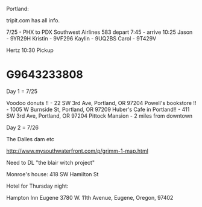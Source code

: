 Portland:

tripit.com has all info.

7/25 - PHX to PDX  Southwest Airlines 583
depart 7:45 - arrive 10:25
Jason - 9YR29H
Kristin - 9VF296
Kaylin - 9UQ2BS
Carol - 9T429V

Hertz
10:30 Pickup
# G9643233808


Day 1 = 7/25

Voodoo donuts !! - 22 SW 3rd Ave, Portland, OR 97204
Powell's bookstore !! - 1005 W Burnside St, Portland, OR 97209
Huber's Cafe in Portland!! - 411 SW 3rd Ave, Portland, OR 97204
Pittock Mansion - 2 miles from downtown

Day 2 = 7/26

The Dalles dam etc



http://www.mysouthwaterfront.com/p/grimm-1-map.html

Need to DL "the blair witch project"


Monroe's house:
 418 SW Hamilton St



 Hotel for Thursday night:

Hampton Inn Eugene
3780 W. 11th Avenue, Eugene, Oregon, 97402
